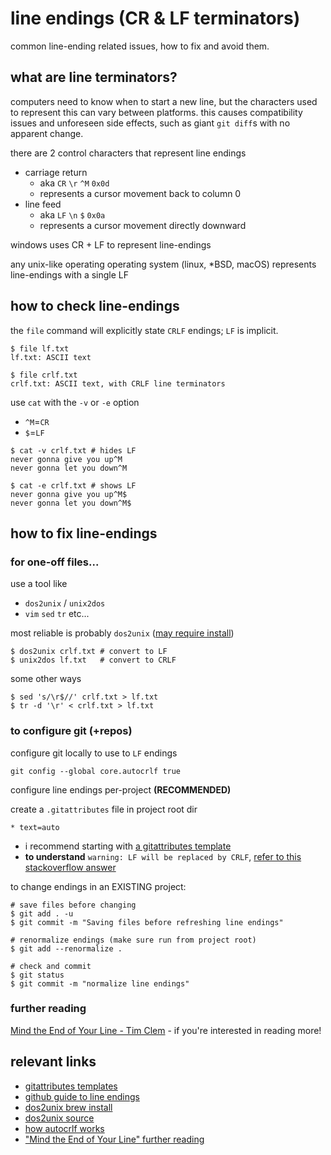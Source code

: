 # line endings (CR & LF terminators)

common line-ending related issues, how to fix and avoid them.

## what are line terminators?

computers need to know when to start a new line, but the characters used to represent this can vary between platforms. this causes compatibility issues and unforeseen side effects, such as giant `git diff`s with no apparent change.

there are 2 control characters that represent line endings
- carriage return
  - aka `CR` `\r` `^M` `0x0d`
  - represents a cursor movement back to column 0
- line feed
  - aka `LF` `\n` `$` `0x0a`
  - represents a cursor movement directly downward

windows uses CR + LF to represent line-endings

any unix-like operating operating system (linux, \*BSD, macOS) represents line-endings with a single LF

## how to check line-endings

the `file` command will explicitly state `CRLF` endings; `LF` is implicit.
```shell
$ file lf.txt
lf.txt: ASCII text

$ file crlf.txt
crlf.txt: ASCII text, with CRLF line terminators
```

use `cat` with the `-v` or `-e` option
- `^M`=`CR`
- `$`=`LF`
```shell
$ cat -v crlf.txt # hides LF
never gonna give you up^M
never gonna let you down^M

$ cat -e crlf.txt # shows LF
never gonna give you up^M$
never gonna let you down^M$
```

## how to fix line-endings

### for one-off files...
use a tool like
- `dos2unix` / `unix2dos`
- `vim` `sed` `tr` etc...

most reliable is probably `dos2unix` ([may require install](https://formulae.brew.sh/formula/dos2unix))
```shell
$ dos2unix crlf.txt # convert to LF
$ unix2dos lf.txt   # convert to CRLF
```

some other ways
```shell
$ sed 's/\r$//' crlf.txt > lf.txt
$ tr -d '\r' < crlf.txt > lf.txt
```

### to configure git (+repos)

configure git locally to use to `LF` endings
```shell
git config --global core.autocrlf true
```

configure line endings per-project **(RECOMMENDED)** 

create a `.gitattributes` file in project root dir
```shell
* text=auto
```

- i recommend starting with [a gitattributes template](https://github.com/alexkaratarakis/gitattributes)
- **to understand** `warning: LF will be replaced by CRLF`, [refer to this stackoverflow answer](https://stackoverflow.com/questions/1967370/git-replacing-lf-with-crlf)

to change endings in an EXISTING project:
```shell
# save files before changing
$ git add . -u
$ git commit -m "Saving files before refreshing line endings"

# renormalize endings (make sure run from project root)
$ git add --renormalize .

# check and commit
$ git status
$ git commit -m "normalize line endings"
```

### further reading
[Mind the End of Your Line - Tim Clem](https://adaptivepatchwork.com/2012/03/01/mind-the-end-of-your-line/) - if you're interested in reading more!

## relevant links
- [gitattributes templates](https://github.com/alexkaratarakis/gitattributes)
- [github guide to line endings](https://docs.github.com/en/get-started/getting-started-with-git/configuring-git-to-handle-line-endings)
- [dos2unix brew install](https://formulae.brew.sh/formula/dos2unix)
- [dos2unix source](https://waterlan.home.xs4all.nl/dos2unix.html)
- [how autocrlf works](https://stackoverflow.com/questions/1967370/git-replacing-lf-with-crlf)
- ["Mind the End of Your Line" further reading](https://adaptivepatchwork.com/2012/03/01/mind-the-end-of-your-line/)

